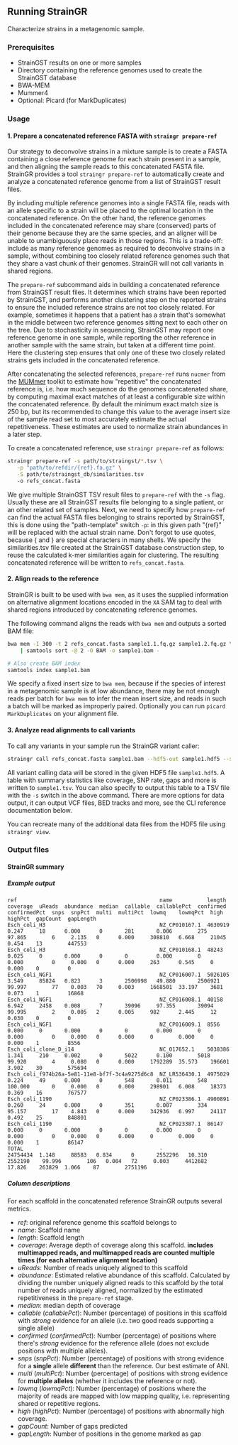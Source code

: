 Running StrainGR
----------------

Characterize strains in a metagenomic sample.

### Prerequisites

- StrainGST results on one or more samples
- Directory containing the reference genomes used to create the StrainGST database
- BWA-MEM
- Mummer4
- Optional: Picard (for MarkDuplicates)

### Usage

#### 1. Prepare a concatenated reference FASTA with `straingr prepare-ref`

Our strategy to deconvolve strains in a mixture sample is to create a FASTA
containing a close reference genome for each strain present in a sample, and
then aligning the sample reads to this concatenated FASTA file. StrainGR
provides a tool `straingr prepare-ref` to automatically create and analyze
a concatenated reference genome from a list of StrainGST result files.

By including multiple reference genomes into a single FASTA file, reads with an allele 
specific to a strain will be placed to the optimal location in the concatenated reference.
On the other hand, the reference genomes included in the concatenated reference
may share (conserved) parts of their genome because they are the same species, and an 
aligner will be unable to unambiguously place reads in those regions. This is a trade-off: 
include as many reference
genomes as required to deconvolve strains in a sample, without combining too
closely related reference genomes such that they share a vast chunk of their genomes. StrainGR
will not call variants in shared regions.

The `prepare-ref` subcommand aids in building a concatenated reference from
StrainGST result files. It determines which strains have been reported by
StrainGST, and performs another clustering step on the reported strains to
ensure the included reference strains are not too closely related. For 
example, sometimes it happens that a patient has a strain that's somewhat
in the middle between two reference genomes sitting next to each other on the
tree. Due to stochasticity in sequencing, StrainGST may report one reference genome in one
sample, while reporting the other reference in another sample with the same
strain, but taken at a different time point. Here the clustering step ensures
that only one of these two closely related strains gets included in the
concatenated reference.

After concatenating the selected references, `prepare-ref` runs `nucmer` from
the [MUMmer][mummer] toolkit to estimate how "repetitive" the concatenated
reference is, i.e. how much sequence do the genomes concatenated share, by computing
maximal exact matches of at least a configurable size within the concatenated reference.
By default the minimum exact match size is 250 bp, but its recommended to change this value
to the average insert size of the sample read set to most accurately estimate the actual
repetitiveness. These estimates are used to normalize strain abundances in a later step.

[mummer]: https://github.com/mummer4/mummer

To create a concatenated reference, use `straingr prepare-ref` as follows:

```bash
straingr prepare-ref -s path/to/straingst/*.tsv \
   -p "path/to/refdir/{ref}.fa.gz" \
   -S path/to/straingst_db/similarities.tsv
   -o refs_concat.fasta
```

We give multiple StrainGST TSV result files to `prepare-ref` with the `-s`
flag. Usually these are all StrainGST results file belonging to a single
patient, or an other related set of samples. Next, we need to specify how
`prepare-ref` can find the actual FASTA files belonging to strains reported by
StrainGST, this is done using the "path-template" switch `-p`: in this given
path "{ref}" will be replaced with the actual strain name. Don't forgot to use
quotes, because { and } are special characters in many shells. We specify the
similarities.tsv file created at the StrainGST database construction step, to
reuse the calculated k-mer similarities again for clustering. The resulting
concatenated reference will be written to `refs_concat.fasta`.

#### 2. Align reads to the reference

StrainGR is built to be used with `bwa mem`, as it uses the supplied 
information on alternative alignment locations encoded in the `XA` SAM tag to 
deal with shared regions introduced by concatenating reference genomes.

The following command aligns the reads with `bwa mem` and outputs a sorted BAM
file:

```bash
bwa mem -I 300 -t 2 refs_concat.fasta sample1.1.fq.gz sample1.2.fq.gz \
    | samtools sort -@ 2 -O BAM -o sample1.bam -

# Also create BAM index
samtools index sample1.bam
```

We specify a fixed insert size to `bwa mem`, because if the species of interest
in a metagenomic sample is at low abundance, there may be not enough reads per
batch for `bwa mem` to infer the mean insert size, and reads in such a batch 
will be marked as improperly paired. Optionally you can run `picard
MarkDuplicates` on your alignment file.

#### 3. Analyze read alignments to call variants

To call any variants in your sample run the StrainGR variant caller:

```bash
straingr call refs_concat.fasta sample1.bam --hdf5-out sample1.hdf5 --summary sample1.tsv --tracks all
```

All variant calling data will be stored in the given HDF5 file
`sample1.hdf5`. A table with summary statistics like coverage, SNP rate, gaps and more is written to `sample1.tsv`.
You can also specify 
to output this table to a TSV file with the `-s` switch in the above command. 
There are more options for data output, it can output VCF files, BED tracks 
and more, see the CLI reference documentation below.

You can recreate many of the additional data files from the HDF5 file using
`straingr view`.

### Output files

#### StrainGR summary

##### Example output

```
ref                                             name           length    coverage  uReads  abundance  median  callable  callablePct  confirmed  confirmedPct  snps  snpPct  multi  multiPct  lowmq    lowmqPct  high    highPct  gapCount  gapLength
Esch_coli_H3                                    NZ_CP010167.1  4630919   0.247     18      0.000      0       281       0.006        275        97.865        6     2.135   0      0.000     308810   6.668     21045   0.454    13        447553
Esch_coli_H3                                    NZ_CP010168.1  48243     0.025     0       0.000      0       0         0.000        0          0.000         0     0.000   0      0.000     263      0.545     0       0.000    0         0
Esch_coli_NGF1                                  NZ_CP016007.1  5026105   3.549     85824   0.823      3       2506998   49.880       2506921    99.997        77    0.003   70     0.003     1668501  33.197    3681    0.073    1         16868
Esch_coli_NGF1                                  NZ_CP016008.1  40158     6.942     2458    0.008      7       39096     97.355       39094      99.995        2     0.005   2      0.005     982      2.445     12      0.030    0         0
Esch_coli_NGF1                                  NZ_CP016009.1  8556      0.000     0       0.000      0       0         0.000        0          0.000         0     0.000   0      0.000     0        0.000     0       0.000    1         8556
Esch_coli_clone_D_i14                           NC_017652.1    5038386   1.341     210     0.002      0       5022      0.100        5018       99.920        4     0.080   0      0.000     1792289  35.573    196601  3.902    30        575694
Esch_coli_f974b26a-5e81-11e8-bf7f-3c4a9275d6c8  NZ_LR536430.1  4975029   0.224     49      0.000      0       548       0.011        548        100.000       0     0.000   0      0.000     298901   6.008     18373   0.369    16        767577
Esch_coli_1190                                  NZ_CP023386.1  4900891   0.260     24      0.000      0       351       0.007        334        95.157        17    4.843   0      0.000     342936   6.997     24117   0.492    25        848801
Esch_coli_1190                                  NZ_CP023387.1  86147     0.000     0       0.000      0       0         0.000        0          0.000         0     0.000   0      0.000     0        0.000     0       0.000    1         86147
TOTAL                                           -              24754434  1.148     88583   0.834      0       2552296   10.310       2552190    99.996        106   0.004   72     0.003     4412682  17.826    263829  1.066    87        2751196
```

##### Column descriptions

For each scaffold in the concatenated reference StrainGR outputs several metrics.

- *ref*: original reference genome this scaffold belongs to
- *name*: Scaffold name
- *length*: Scaffold length
- *coverage*: Average depth of coverage along this scaffold. **includes multimapped reads, and multimapped reads are
    counted multiple times (for each alternative alignment location)**
- *uReads*: Number of reads uniquely aligned to this scaffold
- *abundance*: Estimated relative abundance of this scaffold. Calculated by dividing the number uniquely aligned reads to
    this scaffold by the total number of reads uniquely aligned, normalized by the estimated repetitiveness in the
    `prepare-ref` stage.
- *median*: median depth of coverage
- *callable* (*callablePct*): Number (percentage) of positions in this scaffold with *strong* evidence for an allele 
    (i.e. two good reads supporting a single allele)
- *confirmed* (*confirmedPct*): Number (percentage) of positions where there's *strong* evidence for the reference 
    allele (does not exclude positions with multiple alleles).
- *snps* (*snpPct*): Number (percentage) of positions with strong evidence for a **single** allele **different** than
    the reference. Our best estimate of ANI.
- *multi* (*multiPct*): Number (percentage) of positions with strong evidence for **multiple alleles** (whether it
    includes the reference or not).
- *lowmq* (*lowmqPct*): Number (percentage) of positions where the majority of reads are mapped with low mapping
    quality, i.e. representing shared or repetitive regions.
- *high* (*highPct*): Number (percentage) of positions with abnormally high coverage.
- *gapCount*: Number of gaps predicted
- *gapLength*: Number of positions in the genome marked as gap


